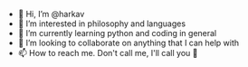 - 👋 Hi, I’m @harkav
- 👀 I’m interested in philosophy and languages
- 🌱 I’m currently learning python and coding in general
- 💞️ I’m looking to collaborate on anything that I can help with 
- 📫 How to reach me. Don't call me, I'll call you 🥲

<!---
harkav/harkav is a ✨ special ✨ repository because its `README.md` (this file) appears on your GitHub profile.
You can click the Preview link to take a look at your changes.
--->
